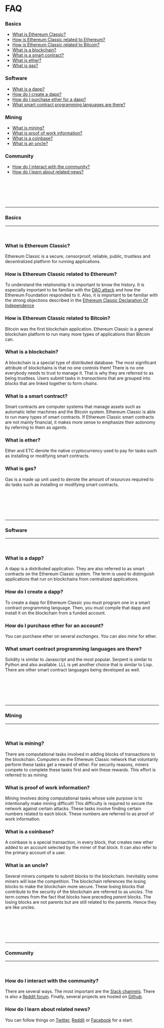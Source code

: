 # FAQ

### Basics

* [What is Ethereum Classic?](#user-content-what-is-ethereum-classic)
* [How is Ethereum Classic related to Ethereum?](#user-content-how-is-ethereum-classic-related-to-ethereum)
* [How is Ethereum Classic related to Bitcoin?](#user-content-how-is-ethereum-classic-related-to-bitcoin)
* [What is a blockchain?](#user-content-what-is-a-blockchain)
* [What is a smart contract?](#user-content-what-is-a-smart-contract)
* [What is ether?](#user-content-what-is-ether)
* [What is gas?](#user-content-what-is-gas)

### Software

* [What is a dapp?](#user-content-what-is-a-dapp)
* [How do I create a dapp?](#user-content-how-do-i-create-a-dapp)
* [How do I purchase ether for a dapp?](#user-content-how-do-i-purchase-ether-for-a-dapp)
* [What smart contract programming languages are there?](#user-content-what-smart-contract-programming-languages-are-there)

### Mining

* [What is mining?](#user-content-what-is-mining)
* [What is proof of work information?](#user-content-what-is-proof-of-work-information)
* [What is a coinbase?](#user-content-what-is-a-coinbase)
* [What is an uncle?](#user-content-what-is-an-uncle)

### Community

* [How do I interact with the community?](#user-content-how-do-i-interact-with-the-community)
* [How do I learn about related news?](#user-content-how-do-i-learn-about-related-news)

&nbsp;

&nbsp;

&nbsp;

---

### Basics

---

&nbsp;

### What is Ethereum Classic?

Ethereum Classic is a secure, censorproof, reliable, public, trustless and
decentralized platform for running applications.

### How is Ethereum Classic related to Ethereum?

To understand the relationship it is important to know the history.  It is
especially important to be familiar with the [DAO
attack](http://www.coindesk.com/understanding-dao-hack-journalists) and how the
Ethereum Foundation responded to it.  Also, it is important to be familiar with
the strong objections described in the [Ethereum Classic Declaration Of
Independence](https://ethereumclassic.github.io/assets/ETC_Declaration_of_Independence.pdf)

### How is Ethereum Classic related to Bitcoin?

Bitcoin was the first blockchain application.  Ethereum Classic is a general
blockchain platform to run many more types of applications than Bitcoin can.

### What is a blockchain?

A blockchain is a special type of distributed database.  The most significant
attribute of blockchains is that no one controls them!  There is no one
everybody needs to trust to manage it.  That is why they are referred to as
being trustless.  Users submit tasks in *transactions* that are grouped into
*blocks* that are linked together to form *chains*.

### What is a smart contract?

Smart contracts are computer systems that manage assets such as automatic teller
machines and the Bitcoin system.  Ethereum Classic is able to run many types of
smart contracts.  If Ethereum Classic smart contracts are not mainly
financial, it makes more sense to emphasize their autonomy by
referring to them as *agents*.

### What is ether?

Ether and ETC denote the native cryptocurrency used to pay for tasks
such as installing or modifying smart contracts.

### What is gas?

Gas is a made up unit used to denote the amount of *resources* required to do
tasks such as installing or modifying smart contracts.

&nbsp;

&nbsp;

&nbsp;

---

### Software

---

&nbsp;

### What is a dapp?

A dapp is a distributed application.  They are also referred to as smart
contracts on the Ethereum Classic system.  The term is used to distinguish
applications that run on blockchains from centralized applications.

### How do I create a dapp?

To create a dapp for Ethereum Classic you must program one in a smart contract
programming language.  Then, you must compile that dapp and install it on the
blockchain from a funded account.

### How do I purchase ether for an account?

You can purchase ether on several *exchanges*.  You can also *mine* for ether.

### What smart contract programming languages are there?

Solidity is similar to Javascript and the most popular.  Serpent is
similar to Python and also available.  LLL is yet another choice that is similar
to Lisp.  There are other smart contract languages being developed as well.

&nbsp;

&nbsp;

&nbsp;

---

### Mining

---

&nbsp;

### What is mining?

There are computational tasks involved in adding blocks of transactions to
the blockchain.  Computers on the Ethereum Classic network that voluntarily
perform these tasks get a reward of ether.  For security reasons, miners
compete to complete these tasks first and win these rewards.  This effort is
referred to as *mining*.

### What is proof of work information?

Mining involves doing computational tasks whose sole purpose is to
intentionally make mining difficult!  This difficulty is required to secure the
network against certain attacks.  These tasks involve finding certain numbers
related to each block.  These numbers are referred to as proof of work
information.

### What is a coinbase?

A coinbase is a special transaction, in every block, that creates new ether
added to an account selected by the miner of that block.  It can also refer
to the primary account of a user.

### What is an uncle?

Several miners compete to submit blocks to the blockchain.  Inevitably some
miners will lose the competition.  The blockchain references the losing blocks
to make the blockchain more secure.  These losing blocks that contribute to the
security of the blockchain are referred to as *uncles*.  The term comes from the
fact that blocks have preceding *parent* blocks. The losing blocks are not
parents but are still related to the parents.  Hence they are like uncles.

&nbsp;

&nbsp;

&nbsp;

---

### Community

---

&nbsp;

### How do I interact with the community?

There are several ways.  The most important are the [Slack
channels](http://ethereumclassic.herokuapp.com/).  There is also a [Reddit
forum](https://www.reddit.com/r/EthereumClassic/).  Finally, several
projects are hosted on [Github](https://github.com/ethereumproject).

### How do I learn about related news?

You can follow things on [Twitter](https://twitter.com/eth_classic),
[Reddit](https://www.reddit.com/r/EthereumClassic/) or
[Facebook](https://www.facebook.com/EthereumClassicETC/) for a start.

